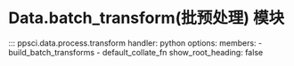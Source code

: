 # Data.batch_transform(批预处理) 模块

::: ppsci.data.process.transform
    handler: python
    options:
      members:
        - build_batch_transforms
        - default_collate_fn
      show_root_heading: false
